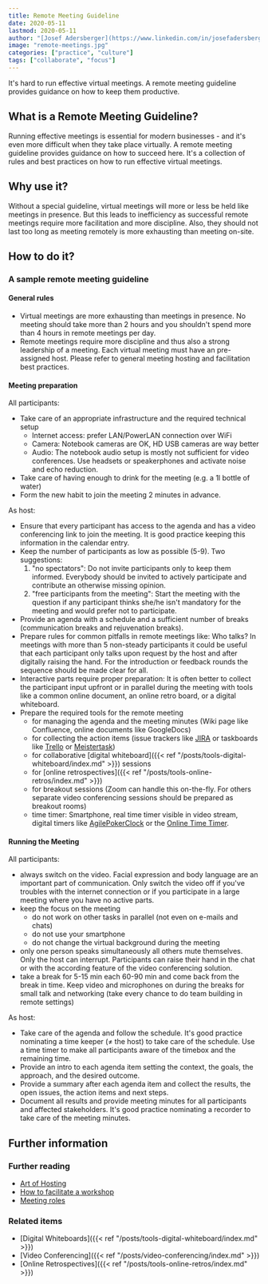 ```yaml
---
title: Remote Meeting Guideline
date: 2020-05-11
lastmod: 2020-05-11
author: "[Josef Adersberger](https://www.linkedin.com/in/josefadersberger)"
image: "remote-meetings.jpg"
categories: ["practice", "culture"]
tags: ["collaborate", "focus"]
---
```


It's hard to run effective virtual meetings. A remote meeting guideline provides guidance on how to keep them productive.

<!--more-->

## What is a Remote Meeting Guideline?

Running effective meetings is essential for modern businesses - and it's even more difficult when they take place virtually. A remote meeting guideline provides guidance on how to succeed here. It's a collection of rules and best practices on how to run effective virtual meetings.

## Why use it?

Without a special guideline, virtual meetings will more or less be held like meetings in presence. But this leads to inefficiency as successful remote meetings require more facilitation and more discipline. Also, they should not last too long as meeting remotely is more exhausting than meeting on-site.

## How to do it?

### A sample remote meeting guideline

#### General rules

* Virtual meetings are more exhausting than meetings in presence. No meeting should take more than 2 hours and you shouldn't spend more than 4 hours in remote meetings per day.  
* Remote meetings require more discipline and thus also a strong leadership of a meeting. Each virtual meeting must have an pre-assigned host. Please refer to general meeting hosting and facilitation best practices.

#### Meeting preparation

All participants:

* Take care of an appropriate infrastructure and the required technical setup
  * Internet access: prefer LAN/PowerLAN connection over WiFi
  * Camera: Notebook cameras are OK, HD USB cameras are way better
  * Audio: The notebook audio setup is mostly not sufficient for video conferences. Use headsets or speakerphones and activate noise and echo reduction.
* Take care of having enough to drink for the meeting (e.g. a 1l bottle of water)
* Form the new habit to join the meeting 2 minutes in advance.

As host:

* Ensure that every participant has access to the agenda and has a video conferencing link to join the meeting. It is good practice keeping this information in the calendar entry.
* Keep the number of participants as low as possible (5-9). Two suggestions:
  1. "no spectators": Do not invite participants only to keep them informed. Everybody should be invited to actively participate and contribute an otherwise missing opinion.
  2. "free participants from the meeting": Start the meeting with the question if any participant thinks she/he isn't mandatory for the meeting and would prefer not to participate.
* Provide an agenda with a schedule and a sufficient number of breaks (communication breaks and rejuvenation breaks).
* Prepare rules for common pitfalls in remote meetings like: Who talks? In meetings with more than 5 non-steady participants it could be useful that each participant only talks upon request by the host and after digitally raising the hand. For the introduction or feedback rounds the sequence should be made clear for all.
* Interactive parts require proper preparation: It is often better to collect the participant input upfront or in parallel during the meeting with tools like a common online document, an online retro board, or a digital whiteboard.
* Prepare the required tools for the remote meeting
  * for managing the agenda and the meeting minutes (Wiki page like Confluence, online documents like GoogleDocs)
  * for collecting the action items (issue trackers like [JIRA](https://www.atlassian.com/software/jira) or taskboards like [Trello](https://trello.com) or [Meistertask](https://www.meistertask.com/))
  * for collaborative [digital whiteboard]({{< ref "/posts/tools-digital-whiteboard/index.md" >}}) sessions
  * for [online retrospectives]({{< ref "/posts/tools-online-retros/index.md" >}})
  * for breakout sessions (Zoom can handle this on-the-fly. For others separate video conferencing sessions should be prepared as breakout rooms)
  * time timer: Smartphone, real time timer visible in video stream, digital timers like [AgilePokerClock](https://www.agilepokerclock.com/clock) or the [Online Time Timer](http://timer.designthinkingcoach.de).

#### Running the Meeting

All participants:

* always switch on the video. Facial expression and body language are an important part of communication. Only switch the video off if you've troubles with the internet connection or if you participate in a large meeting where you have no active parts.
* keep the focus on the meeting
  * do not work on other tasks in parallel (not even on e-mails and chats)
  * do not use your smartphone
  * do not change the virtual background during the meeting
* only one person speaks simultaneously all others mute themselves. Only the host can interrupt. Participants can raise their hand in the chat or with the according feature of the video conferencing solution.
* take a break for 5-15 min each 60-90 min and come back from the break in time. Keep video and microphones on during the breaks for small talk and networking (take every chance to do team building in remote settings)

 As host:

* Take care of the agenda and follow the schedule. It's good practice nominating a time keeper (≠ the host) to take care of the schedule. Use a time timer to make all participants aware of the timebox and the remaining time.
* Provide an intro to each agenda item setting the context, the goals, the approach, and the desired outcome.
* Provide a summary after each agenda item and collect the results, the open issues, the action items and next steps.
* Document all results and provide meeting minutes for all participants and affected stakeholders. It's good practice nominating a recorder to take care of the meeting minutes.

## Further information

### Further reading

* [Art of Hosting](https://www.artofhosting.org/what-is-aoh/methods)
* [How to facilitate a workshop](https://www.howspace.com/resources/how-to-facilitate-a-workshop)
* [Meeting roles](https://www.conferencecalling.com/blog/meeting-roles)

### Related items

* [Digital Whiteboards]({{< ref "/posts/tools-digital-whiteboard/index.md" >}})
* [Video Conferencing]({{< ref "/posts/video-conferencing/index.md" >}})
* [Online Retrospectives]({{< ref "/posts/tools-online-retros/index.md" >}})
